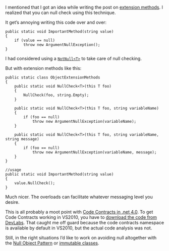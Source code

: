 ﻿I mentioned that I got an idea while writing the post on [extension methods]. I realized that you can null check using this technique.

It get’s annoying writing this code over and over:

	public static void ImportantMethod(string value)
	{
		if (value == null)
			throw new ArgumentNullException();
	}

I had considered using a [`NotNull<T>`][null object] to take care of null checking.

But with extension methods like this:

	public static class ObjectExtensionMethods
	{
		public static void NullCheck<T>(this T foo)
		{
			NullCheck(foo, string.Empty);
		}
 
		public static void NullCheck<T>(this T foo, string variableName)
		{
			if (foo == null)
				throw new ArgumentNullException(variableName);
		}
 
		public static void NullCheck<T>(this T foo, string variableName, string message)
		{
			if (foo == null)
				throw new ArgumentNullException(variableName, message);
		}
	}

	//usage
	public static void ImportantMethod(string value)
	{
		value.NullCheck();
	}

Much nicer. The overloads can facilitate whatever messaging level you desire.

This is all probably a moot point with [Code Contracts in .net 4.0][code contracts]. To get Code Contracts working in VS2010, you have to [download the code from DevLabs][DevLabs]. That caught me off guard because the code contracts namespace is available by default in VS2010, but the actual code analysis was not.

Still, in the right situations I’d like to work on avoiding null altogether with the [Null Object Pattern] or [immutable classes].

[extension methods]:http://kijanawoodard.com/cool-feature-of-extension-methods
[null object]: http://journal.stuffwithstuff.com/2008/04/08/whats-the-opposite-of-nullable/
[code contracts]:http://mariusbancila.ro/blog/2009/05/31/code-contracts-in-visual-studio-2010/
[DevLabs]:http://msdn.microsoft.com/en-us/devlabs/dd491992.aspx
[Null Object Pattern]:http://en.wikipedia.org/wiki/Null_Object_pattern
[immutable classes]:http://weblogs.asp.net/bleroy/archive/2008/01/16/immutability-in-c.aspx